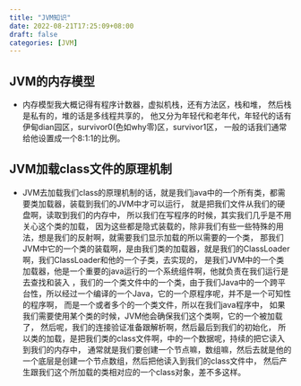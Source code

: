 ```yaml
---
title: "JVM知识"
date: 2022-08-21T17:25:09+08:00
draft: false
categories: [JVM]
---
```

## JVM的内存模型

* 内存模型我大概记得有程序计数器，虚拟机栈，还有方法区，栈和堆，
然后栈是私有的，堆的话是多线程共享的，
他又分为年轻代和老年代，年轻代的话有伊甸dian园区，survivor0(色如why零)区，survivor1区，
一般的话我们通常给他设置成一个8:1:1的比例。

## JVM加载class文件的原理机制

* JVM去加载我们class的原理机制的话，就是我们java中的一个所有类，都需要类加载器，装载到我们的JVM中才可以运行，
就是把我们文件从我们的硬盘啊，读取到我们的内存中，
所以我们在写程序的时候，其实我们几乎是不用关心这个类的加载，
因为这些都是隐式装载的，除非我们有些一些特殊的用法，想是我们的反射啊，就需要我们显示加载的所以需要的一个类，
那我们JVM中它的一个类的装载啊，是由我们类的加载器，就是我们的ClassLoader啊，我们ClassLoader和他的一个子类，去实现的，
是我们JVM中的一个类加载器，他是一个重要的java运行的一个系统组件啊，他就负责在我们运行是去查找和装入
，我们的一个类文件中的一个类，由于我们Java中的一个跨平台性，所以经过一个编译的一个Java，它的一个原程序呢，并不是一个可知性的程序啊，
而是一个或者多个的一个类文件，所以在我们java程序中，
如果我们需要使用某个类的时候，JVM他会确保我们这个类啊，它的一个被加载了，
然后呢，我们的连接验证准备跟解析啊，然后最后到我们的初始化，
所以类的加载，是把我们类的class文件啊，中的一个数据呢，持续的把它读入到我们的内存中，
通常就是我们要创建一个节点嘛，数组嘛，然后去就是他的一个底层是创建一个节点数组，然后把他读入到我们的class文件中，
然后产生跟我们这个所加载的类相对应的一个class对象，差不多这样。

